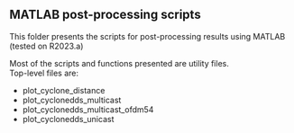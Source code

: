 ## MATLAB post-processing scripts

This folder presents the scripts for post-processing results using MATLAB (tested on R2023.a)

Most of the scripts and functions presented are utility files. 
<br>
Top-level files are:
* plot_cyclone_distance
* plot_cyclonedds_multicast
* plot_cyclonedds_multicast_ofdm54
* plot_cyclonedds_unicast
